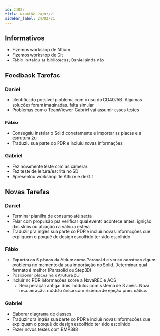```yaml
---
id: 2402r
title: Reunião 24/02/21
sidebar_label: 24/02/21
---
```


## Informativos
- Fizemos workshop de Altium
- Fizemos workshop de Git
- Fábio instalou as bibliotecas; Daniel ainda não

## Feedback Tarefas
### Daniel
- Identificado possível problema com o uso do CD4075B. Algumas soluções foram imaginadas, falta simular
- Problemas com o TeamViewer, Gabriel vai assumir esses testes

### Fábio 
- Conseguiu instalar o Solid corretamente e importar as placas e a estrutura 2u
- Traduziu sua parte do PDR e incluiu novas informações

### Gabriel
- Fez novamente teste com as câmeras
- Fez teste de leitura/escrita no SD
- Apresentou workshop de Altium e de Git

## Novas Tarefas
### Daniel
- Terminar planilha de consumo até sexta
- Falar com propulsão pra verificar qual evento acontece antes: ignição dos skibs ou atuação da válvula esfera
- Traduzir pra inglês sua parte do PDR e incluir novas informações que expliquem o porquê do design escolhido ter sido escolhido

### Fábio 
- Exportar as 5 placas do Altium como Parasolid e ver se acontece algum problema no momento da sua importação no Solid. Determinar qual formato é melhor (Parasolid ou Step3D)
- Posicionar placas na estrutura 2U
- Incluir no PDR informações sobre a NovaREC e ACS
    - Recuperação antiga: dois módulos com sistema de 3 anéis. Nova recuperação: módulo único com sistema de ejeção pneumático.

### Gabriel
- Elaborar diagrama de classes
- Traduzir pra inglês sua parte do PDR e incluir novas informações que expliquem o porquê do design escolhido ter sido escolhido
- Fazer novos testes com BMP388